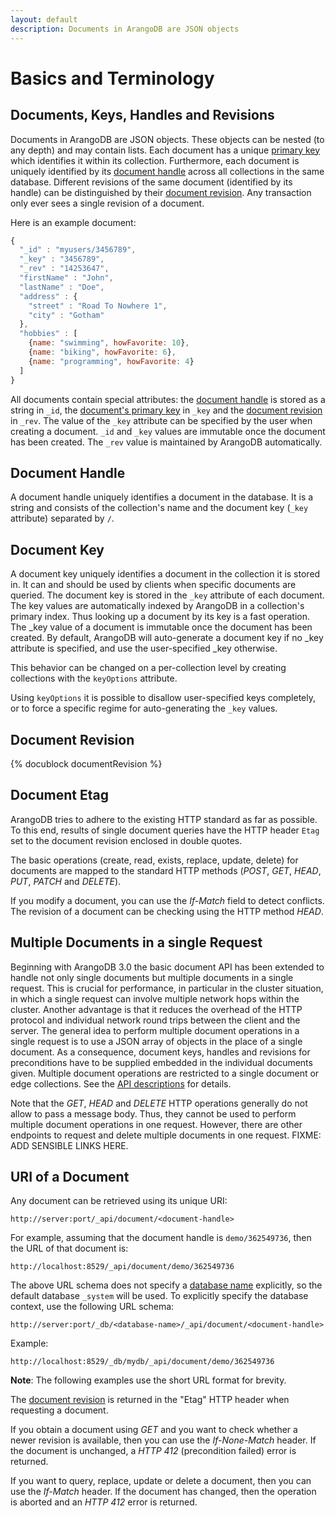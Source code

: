 ```yaml
---
layout: default
description: Documents in ArangoDB are JSON objects
---
```

Basics and Terminology
======================

Documents, Keys, Handles and Revisions
--------------------------------------

Documents in ArangoDB are JSON objects. These objects can be nested (to
any depth) and may contain lists. Each document has a unique 
[primary key](../manual/appendix-glossary.html#document-key) which 
identifies it within its collection. Furthermore, each document is 
uniquely identified
by its [document handle](../manual/appendix-glossary.html#document-handle) 
across all collections in the same database. Different revisions of
the same document (identified by its handle) can be distinguished by their 
[document revision](../manual/appendix-glossary.html#document-revision).
Any transaction only ever sees a single revision of a document.

Here is an example document:

```js
{
  "_id" : "myusers/3456789",
  "_key" : "3456789",
  "_rev" : "14253647",
  "firstName" : "John",
  "lastName" : "Doe",
  "address" : {
    "street" : "Road To Nowhere 1",
    "city" : "Gotham"
  },
  "hobbies" : [
    {name: "swimming", howFavorite: 10},
    {name: "biking", howFavorite: 6},
    {name: "programming", howFavorite: 4}
  ]
}
```

All documents contain special attributes: the 
[document handle](../manual/appendix-glossary.html#document-handle) is stored
as a string in `_id`, the
[document's primary key](../manual/appendix-glossary.html#document-key) in 
`_key` and the 
[document revision](../manual/appendix-glossary.html#document-revision) in
`_rev`. The value of the `_key` attribute can be specified by the user when
creating a document. `_id` and `_key` values are immutable once the document
has been created. The `_rev` value is maintained by ArangoDB automatically.


Document Handle
---------------

A document handle uniquely identifies a document in the database. It
is a string and consists of the collection's name and the document key
(`_key` attribute) separated by `/`.


Document Key
------------

A document key uniquely identifies a document in the collection it is
stored in. It can and should be used by clients when specific documents
are queried. The document key is stored in the `_key` attribute of
each document. The key values are automatically indexed by ArangoDB in
a collection's primary index. Thus looking up a document by its
key is a fast operation. The _key value of a document is
immutable once the document has been created. By default, ArangoDB will
auto-generate a document key if no _key attribute is specified, and use
the user-specified _key otherwise.

This behavior can be changed on a per-collection level by creating
collections with the `keyOptions` attribute.

Using `keyOptions` it is possible to disallow user-specified keys
completely, or to force a specific regime for auto-generating the `_key`
values.


Document Revision
-----------------
{% docublock documentRevision %}


Document Etag
-------------

ArangoDB tries to adhere to the existing HTTP standard as far as
possible. To this end, results of single document queries have the HTTP
header `Etag` set to the document revision enclosed in double quotes.

The basic operations (create, read, exists, replace, update, delete)
for documents are mapped to the standard HTTP methods (*POST*, *GET*,
*HEAD*, *PUT*, *PATCH* and *DELETE*).

If you modify a document, you can use the *If-Match* field to detect conflicts. 
The revision of a document can be checking using the HTTP method *HEAD*.


Multiple Documents in a single Request
--------------------------------------

Beginning with ArangoDB 3.0 the basic document API has been extended
to handle not only single documents but multiple documents in a single
request. This is crucial for performance, in particular in the cluster
situation, in which a single request can involve multiple network hops
within the cluster. Another advantage is that it reduces the overhead of
the HTTP protocol and individual network round trips between the client
and the server. The general idea to perform multiple document operations 
in a single request is to use a JSON array of objects in the place of a 
single document. As a consequence, document keys, handles and revisions
for preconditions have to be supplied embedded in the individual documents
given. Multiple document operations are restricted to a single document
or edge collections. 
See the [API descriptions](document-workingwithdocuments.html) for details.

Note that the *GET*, *HEAD* and *DELETE* HTTP operations generally do
not allow to pass a message body. Thus, they cannot be used to perform
multiple document operations in one request. However, there are other
endpoints to request and delete multiple documents in one request.
FIXME: ADD SENSIBLE LINKS HERE.


URI of a Document
-----------------

Any document can be retrieved using its unique URI:

    http://server:port/_api/document/<document-handle>

For example, assuming that the document handle
is `demo/362549736`, then the URL of that document
is:

    http://localhost:8529/_api/document/demo/362549736

The above URL schema does not specify a 
[database name](../manual/appendix-glossary.html#database-name) 
explicitly, so the 
default database `_system` will be used. 
To explicitly specify the database context, use
the following URL schema:

    http://server:port/_db/<database-name>/_api/document/<document-handle>

Example:

    http://localhost:8529/_db/mydb/_api/document/demo/362549736

**Note**: The following examples use the short URL format for brevity.

The [document revision](../manual/appendix-glossary.html#document-revision) 
is returned in the "Etag" HTTP header when requesting a document.

If you obtain a document using *GET* and you want to check whether a 
newer revision
is available, then you can use the *If-None-Match* header. If the document is
unchanged, a *HTTP 412* (precondition failed) error is returned.

If you want to query, replace, update or delete a document, then you
can use the *If-Match* header. If the document has changed, then the
operation is aborted and an *HTTP 412* error is returned.
